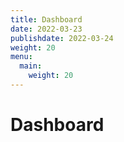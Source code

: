 ```yaml
---
title: Dashboard 
date: 2022-03-23
publishdate: 2022-03-24
weight: 20
menu:
  main:
    weight: 20
---
```


# Dashboard
